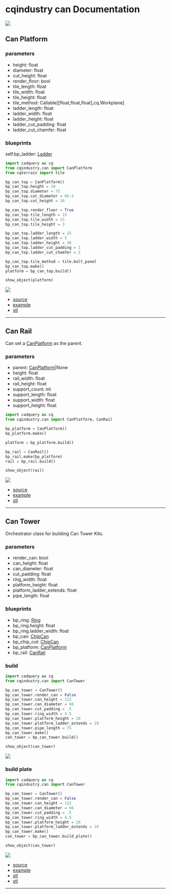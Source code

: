 # cqindustry can Documentation

![](image/cantower/08.png)<br />

## Can Platform

### parameters
* height: float
* diameter: float
* cut_height: float
* render_floor: bool
* tile_length: float
* tile_width: float
* tile_height: float
* tile_method: Callable[[float,float,float],cq.Workplane]
* ladder_length: float
* ladder_width: float
* ladder_height: float
* ladder_cut_padding: float
* ladder_cut_chamfer: float

### blueprints
self.bp_ladder: [Ladder](https://github.com/medicationforall/cqterrain/blob/main/documentation/misc.md#ladder)

``` python
import cadquery as cq
from cqindustry.can import CanPlatform
from cqterrain import tile

bp_can_top = CanPlatform()
bp_can_top.height = 20
bp_can_top.diameter = 75
bp_can_top.cut_diameter = 66.5
bp_can_top.cut_height = 10

bp_can_top.render_floor = True
bp_can_top.tile_length = 15
bp_can_top.tile_width = 15
bp_can_top.tile_height = 3

bp_can_top.ladder_length = 25
bp_can_top.ladder_width = 5
bp_can_top.ladder_height = 30
bp_can_top.ladder_cut_padding = 1
bp_can_top.ladder_cut_chamfer = 2

bp_can_top.tile_method = tile.bolt_panel
bp_can_top.make()
platform = bp_can_top.build()

show_object(platform)
```

![](image/cantower/11.png)


* [source](../src/cqindustry/can/CanPlatform.py)
* [example](../example/can/can_platform.py)
* [stl](../stl/can_platform.stl)

---

## Can Rail
Can set a [CanPlatform](#can-platform) as the parent.

### parameters
* parent: [CanPlatform](#can-platform)|None
* height: float
* rail_width: float
* rail_height: float
* support_count: int
* support_length: float
* support_width: float
* support_height: float

``` python
import cadquery as cq
from cqindustry.can import CanPlatform, CanRail

bp_platform = CanPlatform()
bp_platform.make()

platform = bp_platform.build()

bp_rail = CanRail()
bp_rail.make(bp_platform)
rail = bp_rail.build()

show_object(rail)
```

![](image/cantower/12.png)

* [source](../src/cqindustry/can/CanRail.py)
* [example](../example/can/can_rail.py)
* [stl](../stl/can_rail.stl)

---

## Can Tower
Orchestrator class for building Can Tower Kits.

### parameters
* render_can: bool
* can_height: float
* can_diameter: float
* cut_padding: float
* ring_width: float
* platform_height: float
* platform_ladder_extends: float
* pipe_length: float

### blueprints
* bp_ring: [Ring](./chip.md#ring)
* bp_ring.height: float
* bp_ring.ladder_width: float
* bp_can: [ChipCan](./chip.md#chipcan)
* bp_chip_cut: [ChipCan](./chip.md#chipcan)
* bp_platform: [CanPlatform](#can-platform)
* bp_rail: [CanRail](#can-rail)


### build

``` python
import cadquery as cq
from cqindustry.can import CanTower

bp_can_tower = CanTower()
bp_can_tower.render_can = False
bp_can_tower.can_height = 122
bp_can_tower.can_diameter = 66
bp_can_tower.cut_padding = .5
bp_can_tower.ring_width = 4.5
bp_can_tower.platform_height = 20
bp_can_tower.platform_ladder_extends = 10
bp_can_tower.pipe_length = 75
bp_can_tower.make()
can_tower = bp_can_tower.build()

show_object(can_tower)
```

![](image/cantower/05.png)<br />

### build plate

``` python
import cadquery as cq
from cqindustry.can import CanTower

bp_can_tower = CanTower()
bp_can_tower.render_can = False
bp_can_tower.can_height = 122
bp_can_tower.can_diameter = 66
bp_can_tower.cut_padding = .5
bp_can_tower.ring_width = 4.5
bp_can_tower.platform_height = 20
bp_can_tower.platform_ladder_extends = 10
bp_can_tower.make()
can_tower = bp_can_tower.build_plate()

show_object(can_tower)
```

![](image/cantower/13.png)<br />


* [source](../src/cqindustry/can/CanTower.py)
* [example](../example/can/can_tower.py)
* [stl](../stl/can_tower.stl)
* [stl](../stl/can_tower_plate.stl)

---